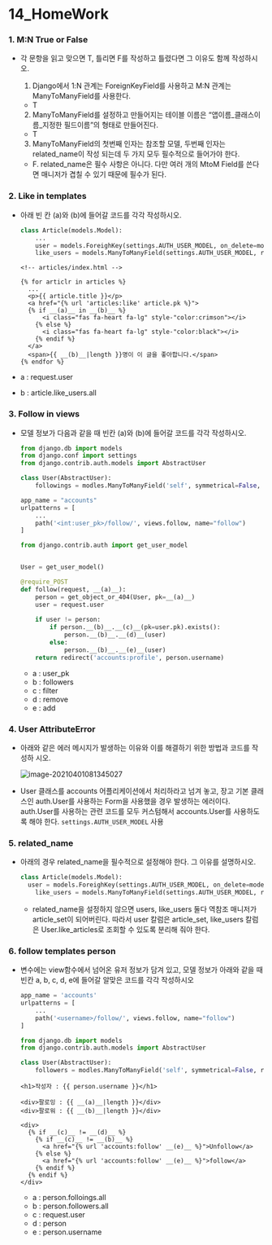 # 14_HomeWork

### 1. M:N True or False 

- 각 문항을 읽고 맞으면 T, 틀리면 F를 작성하고 틀렸다면 그 이유도 함께 작성하시오. 

  1) Django에서 1:N 관계는 ForeignKeyField를 사용하고 M:N 관계는 ManyToManyField를 사용한다. 

  - T

  2) ManyToManyField를 설정하고 만들어지는 테이블 이름은 “앱이름_클래스이름_지정한 필드이름”의 형태로 만들어진다. 
  
  - T
  
  3) ManyToManyField의 첫번째 인자는 참조할 모델, 두번째 인자는 related_name이 작성 되는데 두 가지 모두 필수적으로 들어가야 한다.
  
  - F. related_name은 필수 사항은 아니다. 다만 여러 개의 MtoM Field를 쓴다면 매니저가 겹칠 수 있기 때문에 필수가 된다.

### 2. Like in templates

- 아래 빈 칸 (a)와 (b)에 들어갈 코드를 각각 작성하시오.

  ```python
  class Article(models.Model):
      ...
      user = models.ForeighKey(settings.AUTH_USER_MODEL, on_delete=models.CASCADE)
      like_users = models.ManyToManyField(settings.AUTH_USER_MODEL, related_name='like_articles')
  ```

  ```django
  <!-- articles/index.html -->
  
  {% for articlr in articles %}
    ...
    <p>{{ article.title }}</p>
    <a href="{% url 'articles:like' article.pk %}">
  	{% if __(a)__ in __(b)__ %}
        <i class="fas fa-heart fa-lg" style-"color:crimson"></i>
      {% else %}
        <i class="fas fa-heart fa-lg" style-"color:black"></i>
      {% endif %}
    </a>
    <span>{{ __(b)__|length }}명이 이 글을 좋아합니다.</span>
  {% endfor %}
  ```

- a : request.user
- b : article.like_users.all

### 3. Follow in views 

- 모델 정보가 다음과 같을 때 빈칸 (a)와 (b)에 들어갈 코드를 각각 작성하시오.

  ```python
  from django.db import models
  from django.conf import settings
  from django.contrib.auth.models import AbstractUser
  
  class User(AbstractUser):
      followings = modles.ManyToManyField('self', symmetrical=False, related_name='followers')
  ```

  ```python
  app_name = "accounts"
  urlpatterns = [
      ...
      path('<int:user_pk>/follow/', views.follow, name="follow")
  ]
  ```

  ```python
  from django.contrib.auth import get_user_model
  
  
  User = get_user_model()
  
  @require_POST
  def follow(request, __(a)__):
      person = get_object_or_404(User, pk=__(a)__)
      user = request.user
      
      if user != person:
          if person.__(b)__.__(c)__(pk=user.pk).exists():
              person.__(b)__.__(d)__(user)
          else:
              person.__(b)__.__(e)__(user)
      return redirect('accounts:profile', person.username)
  ```

  - a : user_pk
  - b : followers
  - c : filter
  - d : remove
  - e : add



### 4. User AttributeError 

- 아래와 같은 에러 메시지가 발생하는 이유와 이를 해결하기 위한 방법과 코드를 작성하 시오. 

  ![image-20210401081345027](14_HomeWork.assets/image-20210401081345027.png)

- User 클래스를 accounts 어플리케이션에서 처리하라고 넘겨 놓고, 장고 기본 클래스인 auth.User를 사용하는 Form을 사용했을 경우 발생하는 에러이다. auth.User를 사용하는 관련 코드를 모두 커스텀해서 accounts.User를 사용하도록 해야 한다. `settings.AUTH_USER_MODEL` 사용

### 5. related_name 

- 아래의 경우 related_name을 필수적으로 설정해야 한다. 그 이유를 설명하시오. 

  ```python
  class Article(models.Model):
  	user = models.ForeighKey(settings.AUTH_USER_MODEL, on_delete=models.CASCADE)
      like_users = models.ManyToManyField(settings.AUTH_USER_MODEL, related_name='like_articles')
  ```

  - related_name을 설정하지 않으면 users, like_users 둘다 역참조 매니저가 article_set이 되어버린다. 따라서 user 칼럼은 article_set, like_users 칼럼은 User.like_articles로 조회할 수 있도록 분리해 줘야 한다.

### 6. follow templates person 

- 변수에는 view함수에서 넘어온 유저 정보가 담겨 있고, 모델 정보가 아래와 같을 때 빈칸 a, b, c, d, e에 들어갈 알맞은 코드를 각각 작성하시오

  ```python
  app_name = 'accounts'
  urlpatterns = [
      ...
      path('<username>/follow/', views.follow, name="follow")
  ]
  ```

  ```python
  from django.db import models
  from django.contrib.auth.models import AbstractUser
  
  class User(AbstractUser):
      followers = modles.ManyToManyField('self', symmetrical=False, related_name='followings')
  ```

  ```django
  <h1>작성자 : {{ person.username }}</h1>
  
  <div>팔로잉 : {{ __(a)__|length }}</div>
  <div>팔로워 : {{ __(b)__|length }}</div>
  
  <div>    
    {% if __(c)__ != __(d)__ %}
      {% if __(c)__ != __(b)__ %}
        <a href="{% url 'accounts:follow' __(e)__ %}">Unfollow</a>
      {% else %}
        <a href="{% url 'accounts:follow' __(e)__ %}">follow</a>
      {% endif %}
    {% endif %}
  </div>
  
  ```

  - a : person.folloings.all
  - b : person.followers.all
  - c : request.user
  - d : person
  - e : person.username



















